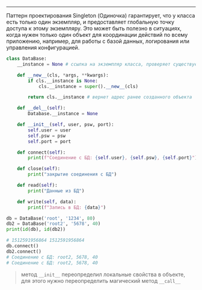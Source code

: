 ___
Паттерн проектирования Singleton (Одиночка) гарантирует, что у класса есть только один экземпляр, и предоставляет глобальную точку доступа к этому экземпляру. Это может быть полезно в ситуациях, когда нужен только один объект для координации действий по всему приложению, например, для работы с базой данных, логирования или управления конфигурацией.

```Python
class DataBase:
	__instance = None # ссылка на экземпляр класса, проверяет существует ли объект.

	def __new__(cls, *args, **kwargs):
		if cls.__instance is None:
			cls.__instance = super().__new__(cls)

		return cls.__instance # вернет адрес ранее созданного объекта

	def __del__(self):
		Database.__instance = None

	def __init__(self, user, psw, port):
		self.user = user
		self.psw = psw
		self.port = port

	def connect(self):
		print(f"Соединение с БД: {self.user}, {self.psw}, {self.port}")

	def close(self):
		print("закрытие соединения с БД")

	def read(self):
		print("Данные из БД")

	def write(self, data):
		print(f"Запись в БД: {data}")

db = DataBase('root', '1234', 80)
db2 = DataBase('root2', '5678', 40)
print(id(db), id(db2))

# 1512591956864 1512591956864
db.connect()
db2.connect()
# Соединение с БД: root2, 5678, 40
# Соединение с БД: root2, 5678, 40
```
>метод `__init__` переопределил локальные свойства в объекте, для этого нужно переопределить магический метод `__call__`